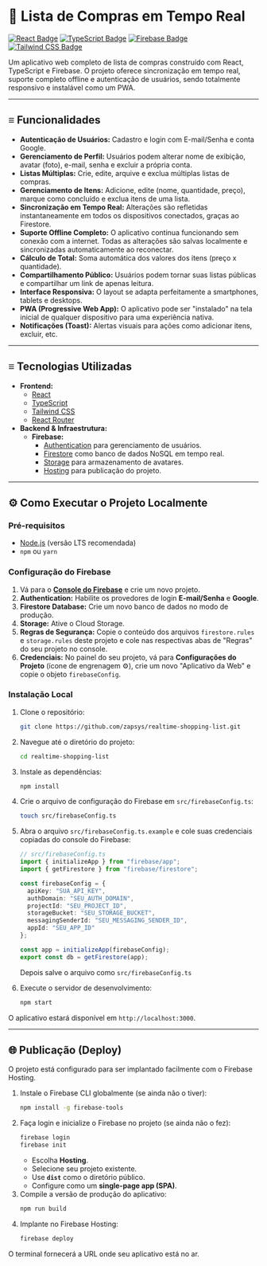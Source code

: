 # 🛒 Lista de Compras em Tempo Real

[![React Badge](https://img.shields.io/badge/React-61DAFB?style=for-the-badge&logo=react&logoColor=black)](https://reactjs.org/)
[![TypeScript Badge](https://img.shields.io/badge/TypeScript-3178C6?style=for-the-badge&logo=typescript&logoColor=white)](https://www.typescriptlang.org/)
[![Firebase Badge](https://img.shields.io/badge/Firebase-FFCA28?style=for-the-badge&logo=firebase&logoColor=black)](https://firebase.google.com/)
[![Tailwind CSS Badge](https://img.shields.io/badge/Tailwind_CSS-38B2AC?style=for-the-badge&logo=tailwind-css&logoColor=white)](https://tailwindcss.com/)

Um aplicativo web completo de lista de compras construído com React, TypeScript e Firebase. O projeto oferece sincronização em tempo real, suporte completo offline e autenticação de usuários, sendo totalmente responsivo e instalável como um PWA.

---
## &equiv; Funcionalidades

* **Autenticação de Usuários:** Cadastro e login com E-mail/Senha e conta Google.
* **Gerenciamento de Perfil:** Usuários podem alterar nome de exibição, avatar (foto), e-mail, senha e excluir a própria conta.
* **Listas Múltiplas:** Crie, edite, arquive e exclua múltiplas listas de compras.
* **Gerenciamento de Itens:** Adicione, edite (nome, quantidade, preço), marque como concluído e exclua itens de uma lista.
* **Sincronização em Tempo Real:** Alterações são refletidas instantaneamente em todos os dispositivos conectados, graças ao Firestore.
* **Suporte Offline Completo:** O aplicativo continua funcionando sem conexão com a internet. Todas as alterações são salvas localmente e sincronizadas automaticamente ao reconectar.
* **Cálculo de Total:** Soma automática dos valores dos itens (preço x quantidade).
* **Compartilhamento Público:** Usuários podem tornar suas listas públicas e compartilhar um link de apenas leitura.
* **Interface Responsiva:** O layout se adapta perfeitamente a smartphones, tablets e desktops.
* **PWA (Progressive Web App):** O aplicativo pode ser "instalado" na tela inicial de qualquer dispositivo para uma experiência nativa.
* **Notificações (Toast):** Alertas visuais para ações como adicionar itens, excluir, etc.

---
## &equiv; Tecnologias Utilizadas

* **Frontend:**
    * [React](https://reactjs.org/)
    * [TypeScript](https://www.typescriptlang.org/)
    * [Tailwind CSS](https://tailwindcss.com/)
    * [React Router](https://reactrouter.com/)
* **Backend & Infraestrutura:**
    * **Firebase:**
        * [Authentication](https://firebase.google.com/docs/auth) para gerenciamento de usuários.
        * [Firestore](https://firebase.google.com/docs/firestore) como banco de dados NoSQL em tempo real.
        * [Storage](https://firebase.google.com/docs/storage) para armazenamento de avatares.
        * [Hosting](https://firebase.google.com/docs/hosting) para publicação do projeto.

---
## ⚙️ Como Executar o Projeto Localmente

### Pré-requisitos
* [Node.js](https://nodejs.org/en/) (versão LTS recomendada)
* `npm` ou `yarn`

### Configuração do Firebase
1.  Vá para o **[Console do Firebase](https://console.firebase.google.com/)** e crie um novo projeto.
2.  **Authentication:** Habilite os provedores de login **E-mail/Senha** e **Google**.
3.  **Firestore Database:** Crie um novo banco de dados no modo de produção.
4.  **Storage:** Ative o Cloud Storage.
5.  **Regras de Segurança:** Copie o conteúdo dos arquivos `firestore.rules` e `storage.rules` deste projeto e cole nas respectivas abas de "Regras" do seu projeto no console.
6.  **Credenciais:** No painel do seu projeto, vá para **Configurações do Projeto** (ícone de engrenagem ⚙️), crie um novo "Aplicativo da Web" e copie o objeto `firebaseConfig`.

### Instalação Local
1.  Clone o repositório:
    ```bash
    git clone https://github.com/zapsys/realtime-shopping-list.git
    ```
2.  Navegue até o diretório do projeto:
    ```bash
    cd realtime-shopping-list
    ```
3.  Instale as dependências:
    ```bash
    npm install
    ```
4.  Crie o arquivo de configuração do Firebase em `src/firebaseConfig.ts`:
    ```bash
    touch src/firebaseConfig.ts
    ```
5.  Abra o arquivo `src/firebaseConfig.ts.example` e cole suas credenciais copiadas do console do Firebase:
    ```typescript
    // src/firebaseConfig.ts
    import { initializeApp } from "firebase/app";
    import { getFirestore } from "firebase/firestore";

    const firebaseConfig = {
      apiKey: "SUA_API_KEY",
      authDomain: "SEU_AUTH_DOMAIN",
      projectId: "SEU_PROJECT_ID",
      storageBucket: "SEU_STORAGE_BUCKET",
      messagingSenderId: "SEU_MESSAGING_SENDER_ID",
      appId: "SEU_APP_ID"
    };

    const app = initializeApp(firebaseConfig);
    export const db = getFirestore(app);
    ```
    Depois salve o arquivo como `src/firebaseConfig.ts`

6.  Execute o servidor de desenvolvimento:
    ```bash
    npm start
    ```
O aplicativo estará disponível em `http://localhost:3000`.

---
## 🌐 Publicação (Deploy)

O projeto está configurado para ser implantado facilmente com o Firebase Hosting.

1.  Instale o Firebase CLI globalmente (se ainda não o tiver):
    ```bash
    npm install -g firebase-tools
    ```
2.  Faça login e inicialize o Firebase no projeto (se ainda não o fez):
    ```bash
    firebase login
    firebase init
    ```
    * Escolha **Hosting**.
    * Selecione seu projeto existente.
    * Use **`dist`** como o diretório público.
    * Configure como um **single-page app (SPA)**.
3.  Compile a versão de produção do aplicativo:
    ```bash
    npm run build
    ```
4.  Implante no Firebase Hosting:
    ```bash
    firebase deploy
    ```
O terminal fornecerá a URL onde seu aplicativo está no ar.